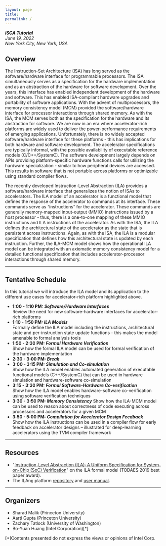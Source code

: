 ```yaml
---
layout: page
title: 
permalink: /
---
```


***ISCA Tutorial***  
*June 19, 2022*  
*New York City, New York, USA*

## Overview

The Instruction-Set Architecture (ISA) has long served as the software/hardware interface for programmable processors.
The ISA simultaneously serves as a specification for the hardware implementation and as an abstraction of the hardware for software development.
Over the years, this interface has enabled independent development of the hardware and software.
This has enabled ISA-compliant hardware upgrades and portability of software applications.
With the advent of multiprocessors, the memory consistency model (MCM) provided the software/hardware interface for processor interactions through shared memory.
As with the ISA, the MCM serves both as the specification for the hardware and its abstraction for software.
We are now in an era where accelerator-rich platforms are widely used to deliver the power-performance requirements of emerging applications.
Unfortunately, there is no widely accepted software/hardware interface for these platforms - this has implications for both hardware and software development.
The accelerator specifications are typically informal, with the possible availability of executable reference models (C/C++/SystemC).
The software development largely depends on APIs providing platform-specific hardware functions calls for utilizing the hardware specialization - similar to how peripheral devices are accessed.
This results in software that is not portable across platforms or optimizable using standard compiler flows.

The recently developed Instruction-Level Abstraction (ILA) provides a software/hardware interface that generalizes the notion of ISAs to accelerators.
The ILA model of an accelerator is a functional model that defines the response of the accelerator to commands at its interface.
These commands serve as “instructions” for the accelerator.
These commands are generally memory-mapped input-output (MMIO) instructions issued by a host processor - thus, there is a one-to-one mapping of these MMIO instructions and ILA instructions of the accelerator.
As with the ISA, the ILA defines the architectural state of the accelerator as the state that is persistent across instructions.
Again, as with the ISA, the ILA is a modular specification that defines how this architectural state is updated by each instruction.
Further, the ILA-MCM model shows how the operational ILA model can be integrated with an axiomatic memory consistency model for a detailed functional specification that includes accelerator-processor interactions through shared memory.

---

## Tentative Schedule

In this tutorial we will introduce the ILA model and its application to the different use cases for accelerator-rich platform highlighted above.

- **1:00 - 1:10 PM:** ***Software/Hardware Interfaces***  
Review the need for new software-hardware interfaces for accelerator-rich platforms
- **1:10 - 1:50 PM:** ***ILA Models***  
Formally define the ILA model including the instructions, architectural state and per-instruction state update functions - this makes the model amenable to formal analysis tools
- **1:50 - 2:30 PM:** ***Formal Hardware Verification***  
Show how the formal ILA model can be used for formal verification of the hardware implementation
- **2:30 - 3:00 PM:** ***Break***
- **3:00 - 3:15 PM:** ***Simulation and Co-simulation***  
Show how the ILA model enables automated generation of executable functional models (C++/SystemC) that can be used in hardware simulation and hardware-software co-simulation
- **3:15 - 3:30 PM:** ***Formal Software-Hardware Co-verification***  
Show how the ILA model enables hardware-software co-verification using software verification techniques
- **3:30 - 3:50 PM:** ***Memory Consistency***
Show how the ILA-MCM model can be used to reason about correctness of code executing across processors and accelerators for a given MCM
- **3:50 - 5:00 PM:** ***Compilation for Accelerator Design Feedback***  
Show how the ILA instructions can be used in a compiler flow for early feedback on accelerator designs – illustrated for deep-learning accelerators using the TVM compiler framework

---

## Resources

- "[Instruction-Level Abstraction (ILA): A Uniform Specification for System-on-Chip (SoC) Verification](https://dl.acm.org/doi/abs/10.1145/3282444)" on the ILA formal model (TODAES 2019 best paper award).
- The ILAng platform [repository](https://github.com/PrincetonUniversity/ILAng) and [user manual](https://bo-yuan-huang.gitbook.io/ilang/).

---

## Organizers

- Sharad Malik (Princeton University)
- Aarti Gupta (Princeton University)
- Zachary Tatlock (University of Washington)
- Bo-Yuan Huang (Intel Corporation)[\*]


[\*]Contents presented do not express the views or opinions of Intel Corp.
